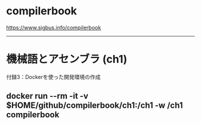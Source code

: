 # compilerbook

https://www.sigbus.info/compilerbook

---
# 機械語とアセンブラ (ch1)
付録3：Dockerを使った開発環境の作成

docker run --rm -it -v $HOME/github/compilerbook/ch1:/ch1 -w /ch1 compilerbook 
---

